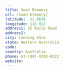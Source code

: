```yaml
---
title: Swan Brewery
url: /swan-brewery/
latitude: -32.0638
longitude: 115.912
address1: 25 Baile Road
address2: 
city: Canning Vale
state: Western Australia
code: 
country: Australia
phone: 61-(08)-9350-0222
website: 
---
```


